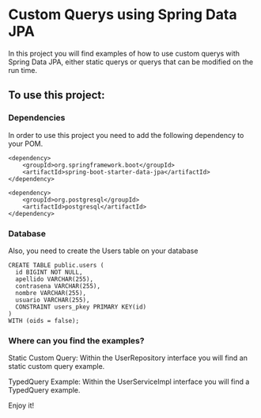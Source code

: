 # Custom Querys using Spring Data JPA

In this project you will find examples of how to use custom querys with Spring Data JPA, either static querys or
querys that can be modified on the run time.

## To use this project:

### Dependencies
In order to use this project you need to add the following dependency to your POM.

```
<dependency>
    <groupId>org.springframework.boot</groupId>
    <artifactId>spring-boot-starter-data-jpa</artifactId>
</dependency>
        
<dependency>
    <groupId>org.postgresql</groupId>
    <artifactId>postgresql</artifactId>
</dependency>
```
### Database
Also, you need to create the Users table on your database

```
CREATE TABLE public.users (
  id BIGINT NOT NULL,
  apellido VARCHAR(255),
  contrasena VARCHAR(255),
  nombre VARCHAR(255),
  usuario VARCHAR(255),
  CONSTRAINT users_pkey PRIMARY KEY(id)
) 
WITH (oids = false);
```
### Where can you find the examples?
Static Custom Query: 
Within the UserRepository interface you will find an static custom query example.

TypedQuery Example: 
Within the UserServiceImpl interface you will find a TypedQuery example.

Enjoy it!
